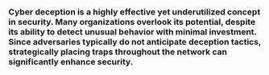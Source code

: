 ### Cyber deception is a highly effective yet underutilized concept in security. Many organizations overlook its potential, despite its ability to detect unusual behavior with minimal investment. Since adversaries typically do not anticipate deception tactics, strategically placing traps throughout the network can significantly enhance security.
